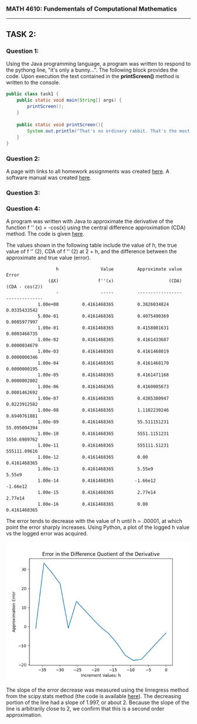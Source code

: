 ### MATH 4610: Fundementals of Computational Mathematics 
***

## TASK 2:

### Question 1:

Using the Java programming language, a program was written to respond to the pythong line, "it's only a bunny...". The following block provides the code. Upon execution the text contained in the **printScreen()** method is written to the console.


```java
public class task1 {
    public static void main(String[] args) {
        printScreen();
    }

    public static void printScreen(){
        System.out.println("That's no ordinary rabbit. That's the most foul, cruel, and bad-tempered rodent you ever set eyes on.");
    }
}
```

### Question 2:

A page with links to all homework assignments was created [here](homework_assigments.md). A software manual was created [here](). 

### Question 3:


### Question 4:

A program was written with Java to approximate the derivative of the function f '' (x) = -cos(x) using the central 
difference approximation (CDA) method. The code is given [here]().



The values shown in the following table include the value of h,
the true value of f '' (2), CDA of f '' (2) at 2 + h, and the difference
between the approximate and true value (error). 

```
                   h                Value         Approximate value                Error
                (ΔX)               f''(x)                     (CDA)       (CDA - cos(2))
                   -                -----         -----------------       --------------
            1.00e+00         0.4161468365         0.3826034824         0.0335433542
            5.00e-01         0.4161468365         0.4075490369         0.0085977997
            1.00e-01         0.4161468365         0.4158001631         0.0003466735
            1.00e-02         0.4161468365         0.4161433687         0.0000034679
            1.00e-03         0.4161468365         0.4161468019         0.0000000346
            1.00e-04         0.4161468365         0.4161468170         0.0000000195
            1.00e-05         0.4161468365         0.4161471168         0.0000002802
            1.00e-06         0.4161468365         0.4160005673         0.0001462692
            1.00e-07         0.4161468365         0.4385380947         0.0223912582
            1.00e-08         0.4161468365         1.1102230246         0.6940761881
            1.00e-09         0.4161468365         55.511151231         55.095004394
            1.00e-10         0.4161468365         5551.1151231         5550.6989762
            1.00e-11         0.4161468365         555111.51231         555111.09616
            1.00e-12         0.4161468365         0.00                 0.4161468365
            1.00e-13         0.4161468365         5.55e9               5.55e9
            1.00e-14         0.4161468365        -1.66e12             -1.66e12
            1.00e-15         0.4161468365         2.77e14              2.77e14
            1.00e-16         0.4161468365         0.00                 0.4161468365
```
The error tends to decrease with the value of h until h = .00001, at which point the error sharply increases. 
Using Python, a plot of the logged h value vs the logged error was acquired. 

![alt text](images/task2/plot1.png)

The slope of the error decrease was measured using the linregress method from the scipy.stats method (the code is available [here]()). The decreasing portion of the line had a slope of 1.997, or about 2. Because the slope of the line is arbitrarily close to 2, we confirm that this is a second order approximation.
